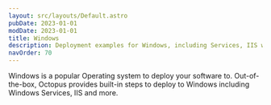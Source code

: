 ```yaml
---
layout: src/layouts/Default.astro
pubDate: 2023-01-01
modDate: 2023-01-01
title: Windows
description: Deployment examples for Windows, including Services, IIS websites and app pools, and more.
navOrder: 70
---
```


Windows is a popular Operating system to deploy your software to. Out-of-the-box, Octopus provides built-in steps to deploy to Windows including Windows Services, IIS and more.
